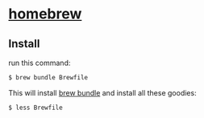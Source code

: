 # [ homebrew ](https://brew.sh/)

## Install

run this command:

```sh
$ brew bundle Brewfile
```

This will install [brew bundle](https://github.com/Homebrew/homebrew-bundle) and install all these goodies:

```sh
$ less Brewfile
```
